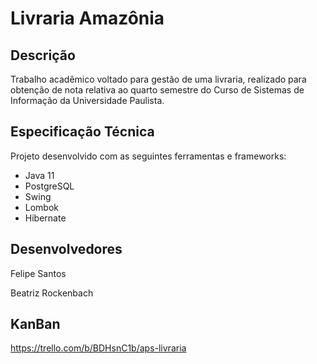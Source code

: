 # Livraria Amazônia

## Descrição

Trabalho acadêmico voltado para gestão de uma livraria, realizado para obtenção de nota relativa ao quarto semestre do Curso de Sistemas de Informação da Universidade Paulista. 

## Especificação Técnica

Projeto desenvolvido com as seguintes ferramentas e frameworks:

- Java 11
- PostgreSQL
- Swing
- Lombok
- Hibernate

## Desenvolvedores

Felipe Santos

Beatriz Rockenbach

## KanBan 

https://trello.com/b/BDHsnC1b/aps-livraria
